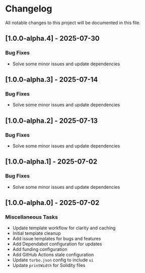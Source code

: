 # Changelog

All notable changes to this project will be documented in this file.

## [1.0.0-alpha.4] - 2025-07-30

### Bug Fixes

- Solve some minor issues and update dependencies

## [1.0.0-alpha.3] - 2025-07-14

### Bug Fixes

- Solve some minor issues and update dependencies

## [1.0.0-alpha.2] - 2025-07-13

### Bug Fixes

- Solve some minor issues and update dependencies

## [1.0.0-alpha.1] - 2025-07-02

### Bug Fixes

- Solve some minor issues and update dependencies

## [1.0.0-alpha.0] - 2025-07-02

### Miscellaneous Tasks

- Update template workflow for clarity and caching
- Initial template cleanup
- Add issue templates for bugs and features
- Add Dependabot configuration for updates
- Add funding configuration
- Add GitHub Actions stale configuration
- Update `turbo.json` config to include `ui`
- Update `printWidth` for Solidity files

<!-- generated by git-cliff -->
